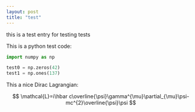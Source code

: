 ```yaml
---
layout: post
title: "test"
---
```


this is a test entry for testing tests

This is a python test code:

```python
import numpy as np

test0 = np.zeros(42)
test1 = np.ones(137)
```

This a nice Dirac Lagrangian:

$$ \mathcal{L}=i\hbar c\overline{\psi}\gamma^{\mu}\partial_{\mu}\psi-mc^{2}\overline{\psi}\psi $$